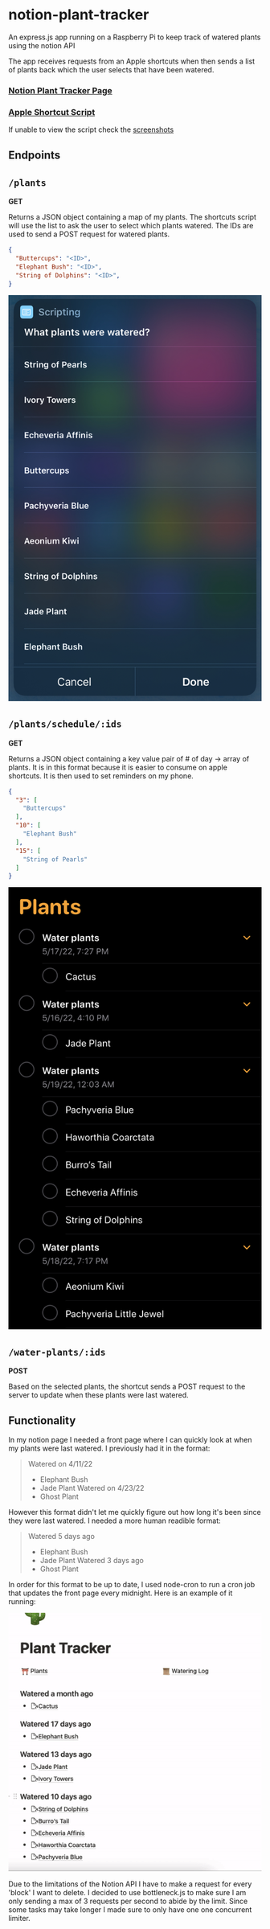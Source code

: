 # notion-plant-tracker
 
An express.js app running on a Raspberry Pi to keep track of watered plants using the notion API

The app receives requests from an Apple shortcuts when then sends a list of plants back which the user selects that have been watered. 

### [Notion Plant Tracker Page](https://unequaled-diploma-a0e.notion.site/Plant-Tracker-469ee40e380842778645c2aeb8d22df9)

### [Apple Shortcut Script](https://www.icloud.com/shortcuts/8c09ee08ffb14c599e735d7fb652a1a0)

If unable to view the script check the [screenshots](/assets/script-screenshots/)

## Endpoints

## `/plants`

**GET** 

Returns a JSON object containing a map of my plants. The shortcuts script will use the list to ask the user to select which plants watered. The IDs are used to send a POST request for watered plants.

```json
{
  "Buttercups": "<ID>",
  "Elephant Bush": "<ID>",
  "String of Dolphins": "<ID>",
}
```

![plant selector menu](assets/plant-selection.jpg)

## `/plants/schedule/:ids`

**GET** 

Returns a JSON object containing a key value pair of # of day -> array of plants. It is in this format because it is easier to consume on apple shortcuts. It is then used to set reminders on my phone.

```json
{
  "3": [
    "Buttercups"
  ],
  "10": [
    "Elephant Bush"
  ],
  "15": [
    "String of Pearls"
  ]
}
```

![reminders](assets/reminders.jpg)

## `/water-plants/:ids`

**POST** 

Based on the selected plants, the shortcut sends a POST request to the server to update when these plants were last watered.


## Functionality
In my notion page I needed a front page where I can quickly look at when my plants were last watered. I previously had it in the format:

>Watered on 4/11/22
>- Elephant Bush
>- Jade Plant
>Watered on 4/23/22
>- Ghost Plant

However this format didn't let me quickly figure out how long it's been since they were last watered. I needed a more human readible format:

>Watered 5 days ago
>- Elephant Bush
>- Jade Plant
>Watered 3 days ago
>- Ghost Plant

In order for this format to be up to date, I used node-cron to run a cron job that updates the front page every midnight. Here is an example of it running:

![front page updating](/assets/front-page.gif)

Due to the limitations of the Notion API I have to make a request for every 'block' I want to delete. I decided to use bottleneck.js to make sure I am only sending a max of 3 requests per second to abide by the limit. Since some tasks may take longer I made sure to only have one one concurrent limiter.

